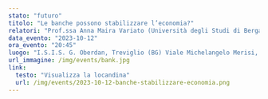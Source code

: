 ```yaml
---
stato: "futuro"
titolo: "Le banche possono stabilizzare l’economia?"
relatori: "Prof.ssa Anna Maira Variato (Università degli Studi di Bergamo)"
data_evento: "2023-10-12"
ora_evento: "20:45"
luogo: "I.S.I.S. G. Oberdan, Treviglio (BG) Viale Michelangelo Merisi, 14"
url_immagine: /img/events/bank.jpg
link:
  testo: "Visualizza la locandina"
  url: /img/events/2023-10-12-banche-stabilizzare-economia.png
---
```

